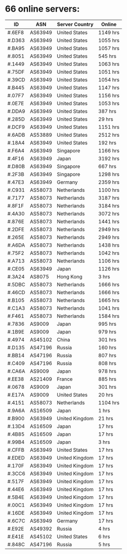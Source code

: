 # 66 online servers:

| ID | ASN | Server Country | Online |
| ------ | ------ | ------ | ------ |
| #.6EF8 | AS63949 | United States | 1149 hrs |
| #.D363 | AS63949 | United States | 1055 hrs |
| #.BA95 | AS63949 | United States | 1057 hrs |
| #.8051 | AS63949 | United States | 545 hrs |
| #.1449 | AS63949 | United States | 1063 hrs |
| #.75DF | AS63949 | United States | 1051 hrs |
| #.39CD | AS63949 | United States | 1054 hrs |
| #.B445 | AS63949 | United States | 1147 hrs |
| #.07F7 | AS63949 | United States | 1156 hrs |
| #.0E7E | AS63949 | United States | 1053 hrs |
| #.DDA9 | AS63949 | United States | 387 hrs |
| #.285D | AS63949 | United States | 29 hrs |
| #.DCF9 | AS63949 | United States | 1151 hrs |
| #.6ADB | AS53889 | United States | 2512 hrs |
| #.18A4 | AS63949 | United States | 192 hrs |
| #.F6A4 | AS63949 | Singapore | 1166 hrs |
| #.4F16 | AS63949 | Japan | 3192 hrs |
| #.D80B | AS63949 | Singapore | 667 hrs |
| #.2F3B | AS63949 | Singapore | 1298 hrs |
| #.47E3 | AS63949 | Germany | 2359 hrs |
| #.C931 | AS58073 | Netherlands | 1100 hrs |
| #.7177 | AS58073 | Netherlands | 3187 hrs |
| #.8F1F | AS58073 | Netherlands | 3184 hrs |
| #.4A30 | AS58073 | Netherlands | 3072 hrs |
| #.876E | AS58073 | Netherlands | 1441 hrs |
| #.2DFE | AS58073 | Netherlands | 2949 hrs |
| #.265E | AS58073 | Netherlands | 2949 hrs |
| #.A6DA | AS58073 | Netherlands | 1438 hrs |
| #.75F2 | AS58073 | Netherlands | 1042 hrs |
| #.A713 | AS58073 | Netherlands | 1106 hrs |
| #.CE05 | AS63949 | Japan | 1126 hrs |
| #.3A24 | AS8075 | Hong Kong | 3 hrs |
| #.5DBC | AS58073 | Netherlands | 1666 hrs |
| #.46CD | AS58073 | Netherlands | 1666 hrs |
| #.B105 | AS58073 | Netherlands | 1665 hrs |
| #.C1A3 | AS58073 | Netherlands | 1041 hrs |
| #.F461 | AS58073 | Netherlands | 1584 hrs |
| #.7836 | AS9009 | Japan | 995 hrs |
| #.1B9E | AS9009 | Japan | 979 hrs |
| #.4974 | AS45102 | China | 301 hrs |
| #.D135 | AS47196 | Russia | 160 hrs |
| #.BB14 | AS47196 | Russia | 807 hrs |
| #.C409 | AS47196 | Russia | 808 hrs |
| #.CA6A | AS9009 | Japan | 978 hrs |
| #.EE38 | AS21409 | France | 885 hrs |
| #.0678 | AS9009 | Japan | 301 hrs |
| #.E17A | AS9009 | United States | 20 hrs |
| #.4151 | AS58073 | Netherlands | 1104 hrs |
| #.9A6A | AS16509 | Japan | 1 hrs |
| #.B900 | AS63949 | United Kingdom | 21 hrs |
| #.13D4 | AS16509 | Japan | 17 hrs |
| #.4B85 | AS16509 | Japan | 17 hrs |
| #.99B4 | AS16509 | Japan | 3 hrs |
| #.CFFB | AS63949 | United States | 17 hrs |
| #.EDED | AS63949 | United Kingdom | 17 hrs |
| #.170F | AS63949 | United Kingdom | 17 hrs |
| #.3CC6 | AS63949 | United Kingdom | 17 hrs |
| #.517F | AS63949 | United Kingdom | 17 hrs |
| #.44E6 | AS63949 | United Kingdom | 17 hrs |
| #.5B4E | AS63949 | United Kingdom | 17 hrs |
| #.00C1 | AS63949 | United Kingdom | 17 hrs |
| #.16DE | AS63949 | United Kingdom | 17 hrs |
| #.6C7C | AS63949 | Germany | 17 hrs |
| #.E92E | AS49392 | Russia | 4 hrs |
| #.E41E | AS45102 | United States | 6 hrs |
| #.848C | AS47196 | Russia | 5 hrs |

